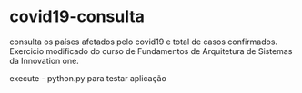 # covid19-consulta
consulta os países afetados pelo covid19 e total de casos confirmados. Exercicio modificado do curso de Fundamentos de Arquitetura de Sistemas da Innovation one.

execute - python.py para testar aplicação
